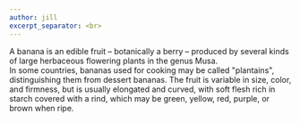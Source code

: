 ```yaml
---
author: jill
excerpt_separator: <br>
---
```


A banana is an edible fruit – botanically a berry – produced by several kinds
of large herbaceous flowering plants in the genus Musa.
<br>
In some countries, bananas used for cooking may be called "plantains",
distinguishing them from dessert bananas. The fruit is variable in size, color,
and firmness, but is usually elongated and curved, with soft flesh rich in
starch covered with a rind, which may be green, yellow, red, purple, or brown
when ripe.
